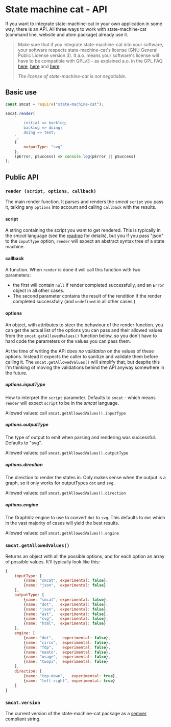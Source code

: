 # State machine cat - API

If you want to integrate state-machine-cat in your own application in some way,
there is an API. All three ways to work with state-machine-cat (command line,
website and atom package) already use it.

> Make sure that if you integrate state-machine-cat into your software, your
> software respects state-machine-cat's license (GNU General Public
> License version 3). It a.o. means your software's license will have to be
> compatible with GPLv3 - as explained a.o. in the GPL FAQ
> [here](https://www.gnu.org/licenses/gpl-faq.html#IfLibraryIsGPL),
> [here](https://www.gnu.org/licenses/gpl-faq.html#LinkingWithGPL) and
> [here](https://www.gnu.org/licenses/gpl-faq.html#GPLInProprietarySystem).
>
> _The license of state-machine-cat is not negotiable._

## Basic use

```javascript
const smcat = require("state-machine-cat");

smcat.render(
    `
        initial => backlog;
        backlog => doing;
        doing => test;
    `,
    {
        outputType: "svg"
    },
    (pError, pSuccess) => console.log(pError || pSuccess)
);
```

## Public API
### `render (script, options, callback)`
The main render function. It parses and renders the _smcat_ `script` you pass
it, talking any `options` into account and calling `callback` with the results.

#### script
A string containing the script you want to get rendered. This is typically in
the _smcat_ language (see the
[readme](https://github.com/sverweij/state-machine-cat/blob/master/README.md)
for details), but you if you pass "json" to the `inputType` option, `render`
will expect an abstract syntax tree of a state machine.

#### callback
A function. When `render` is done it will call this
function with two parameters:
- the first will contain `null` if render completed successfully, and an
  `Error` object in all other cases.
- The second parameter contains the result of the rendition if the render
  completed successfully (and `undefined` in all other cases.)

#### options
An object, with attributes to steer the behaviour of the render function. you
can get the actual list of the options you can pass and their allowed values
from the `smcat.getAllowedValues()` function below, so you don't have to hard
code the parameters or the values you can pass them.

At the time of writing the API does _no validation_ on the values of these
options. Instead it expects the caller to sanitize and validate them before
calling it. The `smcat.getAllowedValues()` will simplify that, but despite
this I'm thinking of moving the validations behind the API anyway somewhere
in the future.

##### options.inputType
How to interpret the `script` parameter. Defaults to `smcat` - which means
`render` will expect `script` to be in the _smcat_ language.

Allowed values: call `smcat.getAllowedValues().inputType`

##### options.outputType
The type of output to emit when parsing and rendering was successful. Defaults
to "svg".

Allowed values: call `smcat.getAllowedValues().outputType`

##### options.direction
The direction to render the states in. Only makes sense when the output is a
graph, so it only works for outputTypes `dot` and `svg`.

Allowed values: call `smcat.getAllowedValues().direction`

##### options.engine
The GraphViz engine to use to convert `dot` to `svg`. This defaults to `dot`
which in the vast majority of cases will yield the best results.

Allowed values: call `smcat.getAllowedValues().engine`

### `smcat.getAllowedValues()`
Returns an object with all the possible options, and for each option an
array of possible values. It'll typically look like this:

```javascript
{
    inputType: [
        {name: "smcat", experimental: false},
        {name: "json",  experimental: false}
    ],
    outputType: [
        {name: "smcat", experimental: false},
        {name: "dot",   experimental: false},
        {name: "json",  experimental: false},
        {name: "ast",   experimental: false},
        {name: "svg",   experimental: false},
        {name: "html",  experimental: false}
    ],
    engine: [
        {name: "dot",    experimental: false},
        {name: "circo",  experimental: false},
        {name: "fdp",    experimental: false},
        {name: "neato",  experimental: false},
        {name: "osage",  experimental: false},
        {name: "twopi",  experimental: false}
    ],
    direction: [
        {name: "top-down",   experimental: true},
        {name: "left-right", experimental: true}
    ]
}
```

### `smcat.version`
The current version of the state-machine-cat package as a
[semver](https://semver.org) compliant string.
